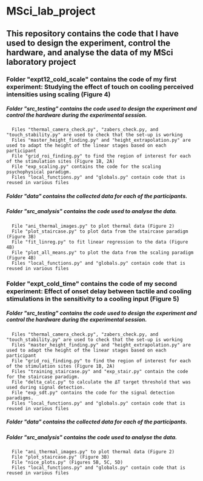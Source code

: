 # MSci_lab_project

## This repository contains the code that I have used to design the experiment, control the hardware, and analyse the data of my MSci laboratory project

### Folder "expt12_cold_scale" contains the code of my first experiment: Studying the effect of touch on cooling perceived intensities using scaling (Figure 4)
  
  ##### Folder "src_testing" contains the code used to design the experiment and control the hardware during the experimental session.
      Files "thermal_camera_check.py", "zabers_check.py, and "touch_stability.py" are used to check that the set-up is working
      Files "master_height_finding.py" and "height_extrapolation.py" are used to adapt the height of the linear stages based on each participant
      File "grid_roi_finding.py" to find the region of interest for each of the stimulation sites (Figure 1B, 2A)
      File "exp_scaling.py" contains the code for the scaling psychophysical paradigm.
      Files "local_functions.py" and "globals.py" contain code that is reused in various files
    
  ##### Folder "data" contains the collected data for each of the participants.
  
  ##### Folder "src_analysis" contains the code used to analyse the data.
      File "ani_thermal_images.py" to plot thermal data (Figure 2)
      File "plot_staircase.py" to plot data from the staircase paradigm (Figure 3B)
      File "fit_linreg.py" to fit linear regression to the data (Figure 4B)
      File "plot_all_means.py" to plot the data from the scaling paradigm (Figure 4B)
      Files "local_functions.py" and "globals.py" contain code that is reused in various files
 

### Folder "expt_cold_time" contains the code of my second experiment: Effect of onset delay between tactile and cooling stimulations in the sensitivity to a cooling input (Figure 5)
  
  ##### Folder "src_testing" contains the code used to design the experiment and control the hardware during the experimental session.
      Files "thermal_camera_check.py", "zabers_check.py, and "touch_stability.py" are used to check that the set-up is working
      Files "master_height_finding.py" and "height_extrapolation.py" are used to adapt the height of the linear stages based on each participant
      File "grid_roi_finding.py" to find the region of interest for each of the stimulation sites (Figure 1B, 2A)
      Files "training_staircase.py" and "exp_stair.py" contain the code for the staircase paradigm.
      File "delta_calc.py" to calculate the ΔT target threshold that was used during signal detection.
      File "exp_sdt.py" contains the code for the signal detection paradigms.
      Files "local_functions.py" and "globals.py" contain code that is reused in various files
    
  ##### Folder "data" contains the collected data for each of the participants.
  
  ##### Folder "src_analysis" contains the code used to analyse the data.
      File "ani_thermal_images.py" to plot thermal data (Figure 2)
      File "plot_staircase.py" (Figure 3B)
      File "nice_plots.py" (Figures 5B, 5C, 5D)
      Files "local_functions.py" and "globals.py" contain code that is reused in various files
